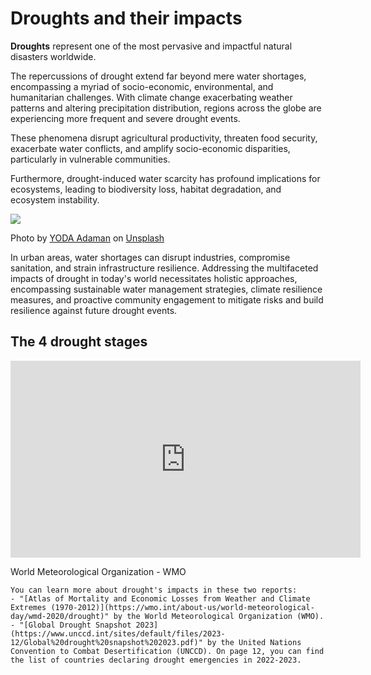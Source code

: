 # Droughts and their impacts

**Droughts** represent one of the most pervasive and impactful natural disasters worldwide.

The repercussions of drought extend far beyond mere water shortages, encompassing a myriad of socio-economic, environmental, and humanitarian challenges. With climate change exacerbating weather patterns and altering precipitation distribution, regions across the globe are experiencing more frequent and severe drought events. 

These phenomena disrupt agricultural productivity, threaten food security, exacerbate water conflicts, and amplify socio-economic disparities, particularly in vulnerable communities. 

Furthermore, drought-induced water scarcity has profound implications for ecosystems, leading to biodiversity loss, habitat degradation, and ecosystem instability. 

![](../../images/drought-boats.jpg)
<p class="credits">Photo by <a href="https://unsplash.com/@adam_yod?utm_content=creditCopyText&utm_medium=referral&utm_source=unsplash">YODA Adaman</a> on <a href="https://unsplash.com/photos/brown-wooden-boat-on-brown-sand-during-daytime-8wuOLdN77A4?utm_content=creditCopyText&utm_medium=referral&utm_source=unsplash">Unsplash</a></p>


In urban areas, water shortages can disrupt industries, compromise sanitation, and strain infrastructure resilience. Addressing the multifaceted impacts of drought in today's world necessitates holistic approaches, encompassing sustainable water management strategies, climate resilience measures, and proactive community engagement to mitigate risks and build resilience against future drought events.


## The 4 drought stages

<div class="iframe_ctn">
    <iframe width="560" height="315" src="https://www.youtube.com/embed/2jmj4w37Vos?si=5rqUGRKMcxcp4yuj" title="YouTube video player" frameborder="0" allow="accelerometer; autoplay; clipboard-write; encrypted-media; gyroscope; picture-in-picture; web-share" referrerpolicy="strict-origin-when-cross-origin" allowfullscreen></iframe>
    <p class="credits">World Meteorological Organization - WMO</p>
</div>

```{tip} 
You can learn more about drought's impacts in these two reports:
- "[Atlas of Mortality and Economic Losses from Weather and Climate Extremes (1970-2012)](https://wmo.int/about-us/world-meteorological-day/wmd-2020/drought)" by the World Meteorological Organization (WMO).
- "[Global Drought Snapshot 2023](https://www.unccd.int/sites/default/files/2023-12/Global%20drought%20snapshot%202023.pdf)" by the United Nations Convention to Combat Desertification (UNCCD). On page 12, you can find the list of countries declaring drought emergencies in 2022-2023.
```